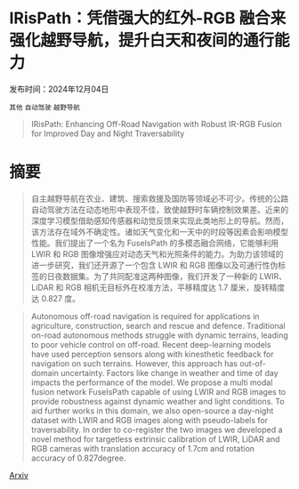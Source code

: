 # IRisPath：凭借强大的红外-RGB 融合来强化越野导航，提升白天和夜间的通行能力

发布时间：2024年12月04日

`其他` `自动驾驶` `越野导航`

> IRisPath: Enhancing Off-Road Navigation with Robust IR-RGB Fusion for Improved Day and Night Traversability

# 摘要

> 自主越野导航在农业、建筑、搜索救援及国防等领域必不可少。传统的公路自动驾驶方法在动态地形中表现不佳，致使越野时车辆控制效果差。近来的深度学习模型借助感知传感器和动觉反馈来实现此类地形上的导航。然而，该方法存在域外不确定性。诸如天气变化和一天中的时段等因素会影响模型性能。我们提出了一个名为 FuseIsPath 的多模态融合网络，它能够利用 LWIR 和 RGB 图像增强应对动态天气和光照条件的能力。为助力该领域的进一步研究，我们还开源了一个包含 LWIR 和 RGB 图像以及可通行性伪标签的日夜数据集。为了共同配准这两种图像，我们开发了一种新的 LWIR、LiDAR 和 RGB 相机无目标外在校准方法，平移精度达 1.7 厘米，旋转精度达 0.827 度。

> Autonomous off-road navigation is required for applications in agriculture, construction, search and rescue and defence. Traditional on-road autonomous methods struggle with dynamic terrains, leading to poor vehicle control on off-road. Recent deep-learning models have used perception sensors along with kinesthetic feedback for navigation on such terrains. However, this approach has out-of-domain uncertainty. Factors like change in weather and time of day impacts the performance of the model. We propose a multi modal fusion network FuseIsPath capable of using LWIR and RGB images to provide robustness against dynamic weather and light conditions. To aid further works in this domain, we also open-source a day-night dataset with LWIR and RGB images along with pseudo-labels for traversability. In order to co-register the two images we developed a novel method for targetless extrinsic calibration of LWIR, LiDAR and RGB cameras with translation accuracy of 1.7cm and rotation accuracy of 0.827degree.

[Arxiv](https://arxiv.org/abs/2412.03173)